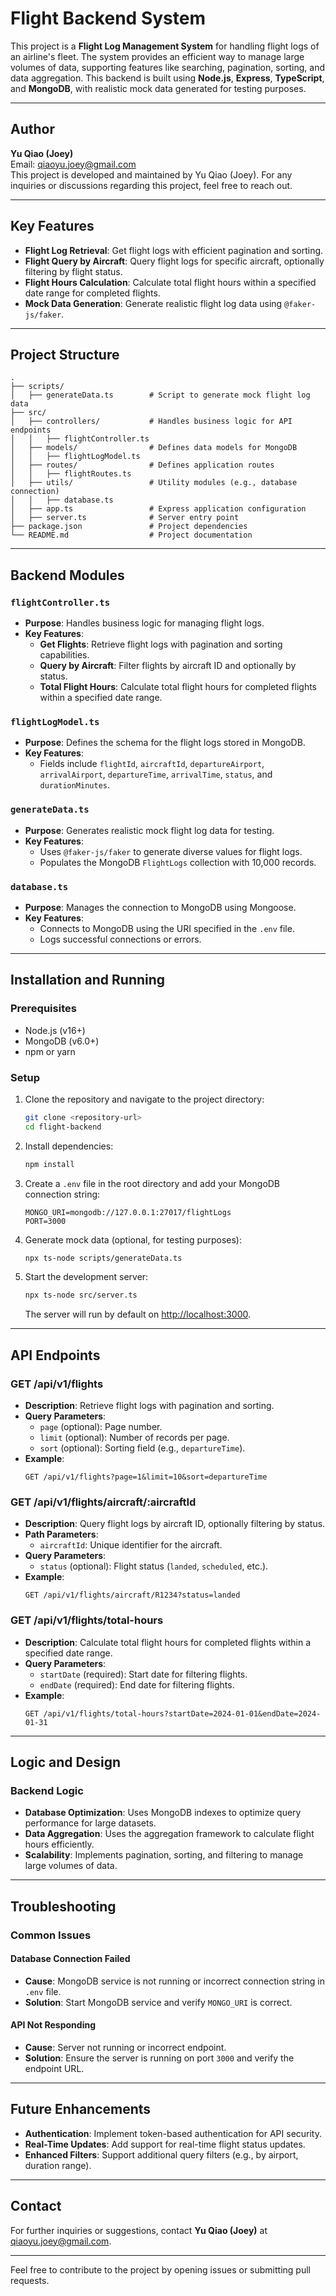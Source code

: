 # Flight Backend System

This project is a **Flight Log Management System** for handling flight logs of an airline's fleet. The system provides an efficient way to manage large volumes of data, supporting features like searching, pagination, sorting, and data aggregation. This backend is built using **Node.js**, **Express**, **TypeScript**, and **MongoDB**, with realistic mock data generated for testing purposes.

---

## Author

**Yu Qiao (Joey)**  
Email: qiaoyu.joey@gmail.com  
This project is developed and maintained by Yu Qiao (Joey). For any inquiries or discussions regarding this project, feel free to reach out.

---

## Key Features

- **Flight Log Retrieval**: Get flight logs with efficient pagination and sorting.
- **Flight Query by Aircraft**: Query flight logs for specific aircraft, optionally filtering by flight status.
- **Flight Hours Calculation**: Calculate total flight hours within a specified date range for completed flights.
- **Mock Data Generation**: Generate realistic flight log data using `@faker-js/faker`.

---

## Project Structure

```
.
├── scripts/
│   ├── generateData.ts        # Script to generate mock flight log data
├── src/
│   ├── controllers/           # Handles business logic for API endpoints
│   │   ├── flightController.ts
│   ├── models/                # Defines data models for MongoDB
│   │   ├── flightLogModel.ts
│   ├── routes/                # Defines application routes
│   │   ├── flightRoutes.ts
│   ├── utils/                 # Utility modules (e.g., database connection)
│   │   ├── database.ts
│   ├── app.ts                 # Express application configuration
│   ├── server.ts              # Server entry point
├── package.json               # Project dependencies
└── README.md                  # Project documentation
```

---

## Backend Modules

### `flightController.ts`
- **Purpose**: Handles business logic for managing flight logs.
- **Key Features**:
  - **Get Flights**: Retrieve flight logs with pagination and sorting capabilities.
  - **Query by Aircraft**: Filter flights by aircraft ID and optionally by status.
  - **Total Flight Hours**: Calculate total flight hours for completed flights within a specified date range.

### `flightLogModel.ts`
- **Purpose**: Defines the schema for the flight logs stored in MongoDB.
- **Key Features**:
  - Fields include `flightId`, `aircraftId`, `departureAirport`, `arrivalAirport`, `departureTime`, `arrivalTime`, `status`, and `durationMinutes`.

### `generateData.ts`
- **Purpose**: Generates realistic mock flight log data for testing.
- **Key Features**:
  - Uses `@faker-js/faker` to generate diverse values for flight logs.
  - Populates the MongoDB `FlightLogs` collection with 10,000 records.

### `database.ts`
- **Purpose**: Manages the connection to MongoDB using Mongoose.
- **Key Features**:
  - Connects to MongoDB using the URI specified in the `.env` file.
  - Logs successful connections or errors.

---

## Installation and Running

### Prerequisites
- Node.js (v16+)
- MongoDB (v6.0+)
- npm or yarn

### Setup

1. Clone the repository and navigate to the project directory:
   ```bash
   git clone <repository-url>
   cd flight-backend
   ```

2. Install dependencies:
   ```bash
   npm install
   ```

3. Create a `.env` file in the root directory and add your MongoDB connection string:
   ```env
   MONGO_URI=mongodb://127.0.0.1:27017/flightLogs
   PORT=3000
   ```

4. Generate mock data (optional, for testing purposes):
   ```bash
   npx ts-node scripts/generateData.ts
   ```

5. Start the development server:
   ```bash
   npx ts-node src/server.ts
   ```

   The server will run by default on [http://localhost:3000](http://localhost:3000).

---

## API Endpoints

### **GET /api/v1/flights**
- **Description**: Retrieve flight logs with pagination and sorting.
- **Query Parameters**:
  - `page` (optional): Page number.
  - `limit` (optional): Number of records per page.
  - `sort` (optional): Sorting field (e.g., `departureTime`).
- **Example**:
  ```
  GET /api/v1/flights?page=1&limit=10&sort=departureTime
  ```

### **GET /api/v1/flights/aircraft/:aircraftId**
- **Description**: Query flight logs by aircraft ID, optionally filtering by status.
- **Path Parameters**:
  - `aircraftId`: Unique identifier for the aircraft.
- **Query Parameters**:
  - `status` (optional): Flight status (`landed`, `scheduled`, etc.).
- **Example**:
  ```
  GET /api/v1/flights/aircraft/R1234?status=landed
  ```

### **GET /api/v1/flights/total-hours**
- **Description**: Calculate total flight hours for completed flights within a specified date range.
- **Query Parameters**:
  - `startDate` (required): Start date for filtering flights.
  - `endDate` (required): End date for filtering flights.
- **Example**:
  ```
  GET /api/v1/flights/total-hours?startDate=2024-01-01&endDate=2024-01-31
  ```

---

## Logic and Design

### Backend Logic
- **Database Optimization**: Uses MongoDB indexes to optimize query performance for large datasets.
- **Data Aggregation**: Uses the aggregation framework to calculate flight hours efficiently.
- **Scalability**: Implements pagination, sorting, and filtering to manage large volumes of data.

---

## Troubleshooting

### Common Issues

#### Database Connection Failed
- **Cause**: MongoDB service is not running or incorrect connection string in `.env` file.
- **Solution**: Start MongoDB service and verify `MONGO_URI` is correct.

#### API Not Responding
- **Cause**: Server not running or incorrect endpoint.
- **Solution**: Ensure the server is running on port `3000` and verify the endpoint URL.

---

## Future Enhancements
- **Authentication**: Implement token-based authentication for API security.
- **Real-Time Updates**: Add support for real-time flight status updates.
- **Enhanced Filters**: Support additional query filters (e.g., by airport, duration range).

---

## Contact
For further inquiries or suggestions, contact **Yu Qiao (Joey)** at [qiaoyu.joey@gmail.com](mailto:qiaoyu.joey@gmail.com).

---

Feel free to contribute to the project by opening issues or submitting pull requests.

